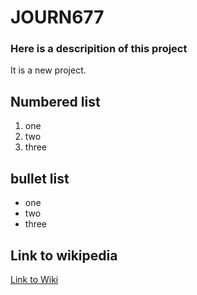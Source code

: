 # JOURN677

### Here is a descripition of this project

It is a new project.

## Numbered list 

1. one
2. two
3. three

## bullet list
- one
- two
- three

## Link to wikipedia 

[Link to Wiki](https://en.wikipedia.org/wiki/Markdown)